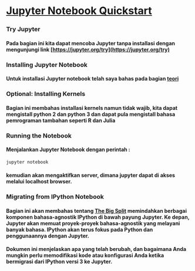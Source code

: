 # [Jupyter Notebook Quickstart](https://jupyter.readthedocs.io/en/latest/content-quickstart.html)
### Try Jupyter
#### Pada bagian ini kita dapat mencoba Jupyter tanpa installasi dengan mengunjungi link [https://jupyter.org/try](https://jupyter.org/try)
### Installing Jupyter Notebook
#### Untuk installasi Jupyter notebook telah saya bahas pada bagian [teori](https://github.com/rodesta2212/bigdata/tree/master/minggu-09/teori)
### Optional: Installing Kernels
#### Bagian ini membahas installasi kernels namun tidak wajib, kita dapat mengistall python 2 dan python 3 dan dapat pula mengistall bahasa pemrograman tambahan seperti R dan Julia
### Running the Notebook
#### Menjalankan Jupyter Notebook dengan perintah :
```bash
jupyter notebook
```
#### kemudian akan mengaktifkan server, dimana jupyter dapat di akses melalui localhost browser.
### Migrating from IPython Notebook
#### Bagian ini akan membahas tentang [The Big Split](https://blog.jupyter.org/the-big-split-9d7b88a031a7) memindahkan berbagai komponen bahasa-agnostik IPython di bawah payung Jupyter. Ke depan, Jupyter akan memuat proyek-proyek bahasa-agnostik yang melayani banyak bahasa. IPython akan terus fokus pada Python dan penggunaannya dengan Jupyter.

#### Dokumen ini menjelaskan apa yang telah berubah, dan bagaimana Anda mungkin perlu memodifikasi kode atau konfigurasi Anda ketika bermigrasi dari IPython versi 3 ke Jupyter.